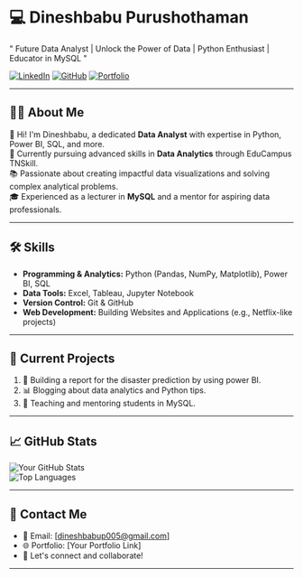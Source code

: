 # 💻 **Dineshbabu Purushothaman** 

" Future Data Analyst | Unlock the Power of Data | Python Enthusiast | Educator in MySQL "

[![LinkedIn](https://img.shields.io/badge/-LinkedIn-blue?style=flat-square&logo=linkedin&logoColor=white&link=https://www.linkedin.com/in/dineshbabu-purushothaman)](YOUR_LINKEDIN) 
[![GitHub](https://img.shields.io/badge/-GitHub-gray?style=flat-square&logo=github&logoColor=white&link=https://github.com/Dineshbabu005/Dineshbabu005)](YOUR_GITHUB) 
[![Portfolio](https://img.shields.io/badge/-Portfolio-orange?style=flat-square&logo=web&logoColor=white&link=YOUR_PORTFOLIO)](YOUR_PORTFOLIO)

---

## 👩‍💻 **About Me**  
🌟 Hi! I'm Dineshbabu, a dedicated **Data Analyst** with expertise in Python, Power BI, SQL, and more.  
💼 Currently pursuing advanced skills in **Data Analytics** through EduCampus TNSkill.  
📚 Passionate about creating impactful data visualizations and solving complex analytical problems.  
🎓 Experienced as a lecturer in **MySQL** and a mentor for aspiring data professionals.  

---

## 🛠️ **Skills**  
- **Programming & Analytics:** Python (Pandas, NumPy, Matplotlib), Power BI, SQL  
- **Data Tools:** Excel, Tableau, Jupyter Notebook 
- **Version Control:** Git & GitHub  
- **Web Development:** Building Websites and Applications (e.g., Netflix-like projects)  

---

## 🌟 **Current Projects**  
1. 🚀 Building a report for the disaster prediction by using power BI.  
2. 📊 Blogging about data analytics and Python tips.  
3. 📖 Teaching and mentoring students in MySQL.  

---

## 📈 **GitHub Stats**  

![Your GitHub Stats](https://github-readme-stats.vercel.app/api?username=YOUR_USERNAME&show_icons=true&theme=radical)  
![Top Languages](https://github-readme-stats.vercel.app/api/top-langs/?username=YOUR_USERNAME&layout=compact&theme=radical)

---

## 📩 **Contact Me**  
- 📧 Email: [dineshbabup005@gmail.com]  
- 🌐 Portfolio: [Your Portfolio Link]  
- 💬 Let's connect and collaborate!  

---
